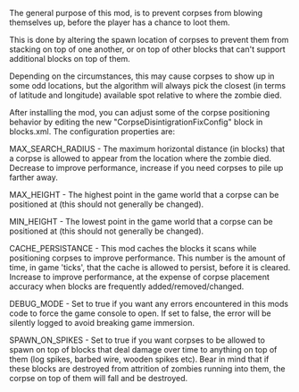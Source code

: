 The general purpose of this mod, is to prevent corpses from blowing themselves up, before the player has a chance to loot them.

This is done by altering the spawn location of corpses to prevent them from stacking on top of one another, or on top of other blocks that can't support additional blocks on top of them.

Depending on the circumstances, this may cause corpses to show up in some odd locations, but the algorithm will always pick the closest (in terms of latitude and longitude) available spot relative to where the zombie died.

After installing the mod, you can adjust some of the corpse positioning behavior by editing the new "CorpseDisintigrationFixConfig" block in blocks.xml. The configuration properties are:

MAX_SEARCH_RADIUS - The maximum horizontal distance (in blocks) that a corpse is allowed to appear from the location where the zombie died. Decrease to improve performance, increase if you need corpses to pile up farther away.

MAX_HEIGHT - The highest point in the game world that a corpse can be positioned at (this should not generally be changed).

MIN_HEIGHT - The lowest point in the game world that a corpse can be positioned at (this should not generally be changed).

CACHE_PERSISTANCE - This mod caches the blocks it scans while positioning corpses to improve performance. This number is the amount of time, in game 'ticks', that the cache is allowed to persist, before it is cleared. Increase to improve performance, at the expense of corpse placement accuracy when blocks are frequently added/removed/changed.

DEBUG_MODE - Set to true if you want any errors encountered in this mods code to force the game console to open. If set to false, the error will be silently logged to avoid breaking game immersion.

SPAWN_ON_SPIKES - Set to true if you want corpses to be allowed to spawn on top of blocks that deal damage over time to anything on top of them (log spikes, barbed wire, wooden spikes etc). Bear in mind that if these blocks are destroyed from attrition of zombies running into them, the corpse on top of them will fall and be destroyed.